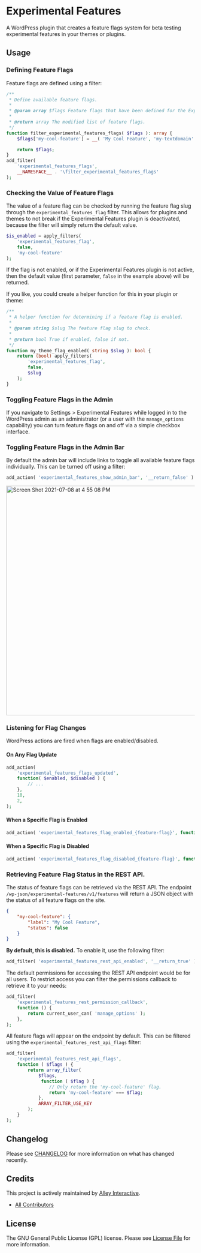 # Experimental Features
A WordPress plugin that creates a feature flags system for beta testing
experimental features in your themes or plugins.

## Usage

### Defining Feature Flags

Feature flags are defined using a filter:

```php
/**
 * Define available feature flags.
 *
 * @param array $flags Feature flags that have been defined for the Experimental Features plugin.
 *
 * @return array The modified list of feature flags.
 */
function filter_experimental_features_flags( $flags ): array {
	$flags['my-cool-feature'] = __( 'My Cool Feature', 'my-textdomain' );

	return $flags;
}
add_filter(
	'experimental_features_flags',
	__NAMESPACE__ . '\filter_experimental_features_flags'
);
```

### Checking the Value of Feature Flags

The value of a feature flag can be checked by running the feature flag slug
through the `experimental_features_flag` filter. This allows for plugins and
themes to not break if the Experimental Features plugin is deactivated,
because the filter will simply return the default value.

```php
$is_enabled = apply_filters(
	'experimental_features_flag',
	false,
	'my-cool-feature'
);
```

If the flag is not enabled, or if the Experimental Features plugin is not
active, then the default value (first parameter, `false` in the example above)
will be returned.

If you like, you could create a helper function for this in your plugin or
theme:

```php
/**
 * A helper function for determining if a feature flag is enabled.
 *
 * @param string $slug The feature flag slug to check.
 *
 * @return bool True if enabled, false if not.
 */
function my_theme_flag_enabled( string $slug ): bool {
	return (bool) apply_filters(
		'experimental_features_flag',
		false,
		$slug
	);
}
```

### Toggling Feature Flags in the Admin

If you navigate to Settings > Experimental Features while logged in to the
WordPress admin as an administrator (or a user with the `manage_options`
capability) you can turn feature flags on and off via a simple checkbox
interface.

### Toggling Feature Flags in the Admin Bar

By default the admin bar will include links to toggle all available feature flags individually. This can be turned off using a filter:

```php
add_action( 'experimental_features_show_admin_bar', '__return_false' )
```

<img width="612" alt="Screen Shot 2021-07-08 at 4 55 08 PM" src="https://user-images.githubusercontent.com/346399/124989614-4b73a980-e00d-11eb-9e67-e1d4e46f4778.png">

### Listening for Flag Changes

WordPress actions are fired when flags are enabled/disabled.

#### On Any Flag Update

```php
add_action(
	'experimental_features_flags_updated',
	function( $enabled, $disabled ) {
		// ...
	},
	10,
	2,
);
```

#### When a Specific Flag is Enabled

```php
add_action( 'experimental_features_flag_enabled_{feature-flag}', function() { ... } );
```

#### When a Specific Flag is Disabled

```php
add_action( 'experimental_features_flag_disabled_{feature-flag}', function() { ... } );
```

### Retrieving Feature Flag Status in the REST API.

The status of feature flags can be retrieved via the REST API. The endpoint
`/wp-json/experimental-features/v1/features` will return a JSON object with the
status of all feature flags on the site.


```json
{
	"my-cool-feature": {
		"label": "My Cool Feature",
		"status": false
	}
}
```

**By default, this is disabled.** To enable it, use the following filter:

```php
add_filter( 'experimental_features_rest_api_enabled', '__return_true' );
```

The default permissions for accessing the REST API endpoint would be for all
users. To restrict access you can filter the permissions callback to retrieve it
to your needs:

```php
add_filter(
	'experimental_features_rest_permission_callback',
	function () {
		return current_user_can( 'manage_options' );
	},
);
```

All feature flags will appear on the endpoint by default. This can be filtered
using the `experimental_features_rest_api_flags` filter:

```php
add_filter(
	'experimental_features_rest_api_flags',
	function ( $flags ) {
		return array_filter(
			$flags,
			 function ( $flag ) {
				// Only return the 'my-cool-feature' flag.
				return 'my-cool-feature' === $flag;
			},
			ARRAY_FILTER_USE_KEY
		);
	}
);
```

## Changelog

Please see [CHANGELOG](CHANGELOG.md) for more information on what has changed recently.

## Credits

This project is actively maintained by [Alley
Interactive](https://github.com/alleyinteractive).

- [All Contributors](../../contributors)

## License

The GNU General Public License (GPL) license. Please see [License File](LICENSE) for more information.
